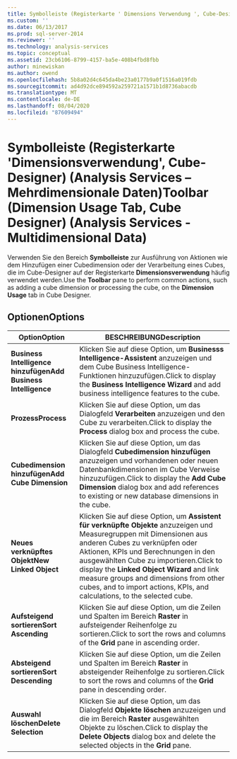 ```yaml
---
title: Symbolleiste (Registerkarte ' Dimensions Verwendung ', Cube-Designer) (Analysis Services-Mehrdimensionale Daten) | Microsoft-Dokumentation
ms.custom: ''
ms.date: 06/13/2017
ms.prod: sql-server-2014
ms.reviewer: ''
ms.technology: analysis-services
ms.topic: conceptual
ms.assetid: 23cb6106-8799-4157-ba5e-408b4fbd8fbb
author: minewiskan
ms.author: owend
ms.openlocfilehash: 5b8a02d4c645da4be23a0177b9a0f1516a019fdb
ms.sourcegitcommit: ad4d92dce894592a259721a1571b1d8736abacdb
ms.translationtype: MT
ms.contentlocale: de-DE
ms.lasthandoff: 08/04/2020
ms.locfileid: "87609494"
---
```

# <a name="toolbar-dimension-usage-tab-cube-designer-analysis-services---multidimensional-data"></a><span data-ttu-id="4401d-102">Symbolleiste (Registerkarte 'Dimensionsverwendung', Cube-Designer) (Analysis Services – Mehrdimensionale Daten)</span><span class="sxs-lookup"><span data-stu-id="4401d-102">Toolbar (Dimension Usage Tab, Cube Designer) (Analysis Services - Multidimensional Data)</span></span>
  <span data-ttu-id="4401d-103">Verwenden Sie den Bereich **Symbolleiste** zur Ausführung von Aktionen wie dem Hinzufügen einer Cubedimension oder der Verarbeitung eines Cubes, die im Cube-Designer auf der Registerkarte **Dimensionsverwendung** häufig verwendet werden.</span><span class="sxs-lookup"><span data-stu-id="4401d-103">Use the **Toolbar** pane to perform common actions, such as adding a cube dimension or processing the cube, on the **Dimension Usage** tab in Cube Designer.</span></span>  
  
## <a name="options"></a><span data-ttu-id="4401d-104">Optionen</span><span class="sxs-lookup"><span data-stu-id="4401d-104">Options</span></span>  
  
|<span data-ttu-id="4401d-105">Option</span><span class="sxs-lookup"><span data-stu-id="4401d-105">Option</span></span>|<span data-ttu-id="4401d-106">BESCHREIBUNG</span><span class="sxs-lookup"><span data-stu-id="4401d-106">Description</span></span>|  
|------------|-----------------|  
|<span data-ttu-id="4401d-107">**Business Intelligence hinzufügen**</span><span class="sxs-lookup"><span data-stu-id="4401d-107">**Add Business Intelligence**</span></span>|<span data-ttu-id="4401d-108">Klicken Sie auf diese Option, um **Businesss Intelligence-Assistent** anzuzeigen und dem Cube Business Intelligence-Funktionen hinzuzufügen.</span><span class="sxs-lookup"><span data-stu-id="4401d-108">Click to display the **Business Intelligence Wizard** and add business intelligence features to the cube.</span></span>|  
|<span data-ttu-id="4401d-109">**Prozess**</span><span class="sxs-lookup"><span data-stu-id="4401d-109">**Process**</span></span>|<span data-ttu-id="4401d-110">Klicken Sie auf diese Option, um das Dialogfeld **Verarbeiten** anzuzeigen und den Cube zu verarbeiten.</span><span class="sxs-lookup"><span data-stu-id="4401d-110">Click to display the **Process** dialog box and process the cube.</span></span>|  
|<span data-ttu-id="4401d-111">**Cubedimension hinzufügen**</span><span class="sxs-lookup"><span data-stu-id="4401d-111">**Add Cube Dimension**</span></span>|<span data-ttu-id="4401d-112">Klicken Sie auf diese Option, um das Dialogfeld **Cubedimension hinzufügen** anzuzeigen und vorhandenen oder neuen Datenbankdimensionen im Cube Verweise hinzuzufügen.</span><span class="sxs-lookup"><span data-stu-id="4401d-112">Click to display the **Add Cube Dimension** dialog box and add references to existing or new database dimensions in the cube.</span></span>|  
|<span data-ttu-id="4401d-113">**Neues verknüpftes Objekt**</span><span class="sxs-lookup"><span data-stu-id="4401d-113">**New Linked Object**</span></span>|<span data-ttu-id="4401d-114">Klicken Sie auf diese Option, um **Assistent für verknüpfte Objekte** anzuzeigen und Measuregruppen mit Dimensionen aus anderen Cubes zu verknüpfen oder Aktionen, KPIs und Berechnungen in den ausgewählten Cube zu importieren.</span><span class="sxs-lookup"><span data-stu-id="4401d-114">Click to display the **Linked Object Wizard** and link measure groups and dimensions from other cubes, and to import actions, KPIs, and calculations, to the selected cube.</span></span>|  
|<span data-ttu-id="4401d-115">**Aufsteigend sortieren**</span><span class="sxs-lookup"><span data-stu-id="4401d-115">**Sort Ascending**</span></span>|<span data-ttu-id="4401d-116">Klicken Sie auf diese Option, um die Zeilen und Spalten im Bereich **Raster** in aufsteigender Reihenfolge zu sortieren.</span><span class="sxs-lookup"><span data-stu-id="4401d-116">Click to sort the rows and columns of the **Grid** pane in ascending order.</span></span>|  
|<span data-ttu-id="4401d-117">**Absteigend sortieren**</span><span class="sxs-lookup"><span data-stu-id="4401d-117">**Sort Descending**</span></span>|<span data-ttu-id="4401d-118">Klicken Sie auf diese Option, um die Zeilen und Spalten im Bereich **Raster** in absteigender Reihenfolge zu sortieren.</span><span class="sxs-lookup"><span data-stu-id="4401d-118">Click to sort the rows and columns of the **Grid** pane in descending order.</span></span>|  
|<span data-ttu-id="4401d-119">**Auswahl löschen**</span><span class="sxs-lookup"><span data-stu-id="4401d-119">**Delete Selection**</span></span>|<span data-ttu-id="4401d-120">Klicken Sie auf diese Option, um das Dialogfeld **Objekte löschen** anzuzeigen und die im Bereich **Raster** ausgewählten Objekte zu löschen.</span><span class="sxs-lookup"><span data-stu-id="4401d-120">Click to display the **Delete Objects** dialog box and delete the selected objects in the **Grid** pane.</span></span>|  
  
  

